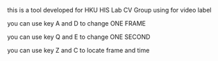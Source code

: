 this is a tool developed for HKU HIS Lab CV Group using for video label

you can use key A and D to change ONE FRAME

you can use key Q and E to change ONE SECOND

you can use key Z and C to locate frame and time

